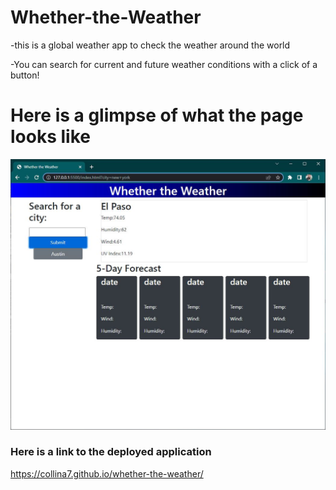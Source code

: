 # Whether-the-Weather

-this is a global weather app to check the weather around the world

-You can search for current and future weather conditions with a click of a button!

# Here is a glimpse of what the page looks like

<img src="assets\images\homepage-wtw.jpg">

### Here is a link to the deployed application


https://collina7.github.io/whether-the-weather/

